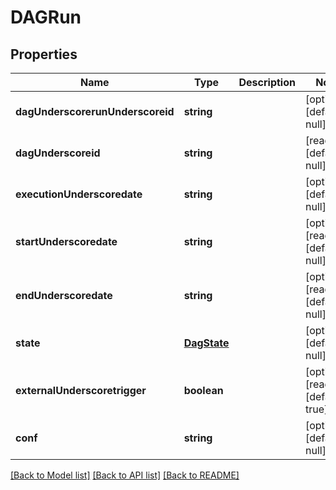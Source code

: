 # DAGRun

## Properties
Name | Type | Description | Notes
------------ | ------------- | ------------- | -------------
**dagUnderscorerunUnderscoreid** | **string** |  | [optional] [default to null]
**dagUnderscoreid** | **string** |  | [readonly] [default to null]
**executionUnderscoredate** | **string** |  | [optional] [default to null]
**startUnderscoredate** | **string** |  | [optional] [readonly] [default to null]
**endUnderscoredate** | **string** |  | [optional] [readonly] [default to null]
**state** | [**DagState**](DagState.md) |  | [optional] [default to null]
**externalUnderscoretrigger** | **boolean** |  | [optional] [readonly] [default to true]
**conf** | **string** |  | [optional] [default to null]

[[Back to Model list]](../README.md#documentation-for-models) [[Back to API list]](../README.md#documentation-for-api-endpoints) [[Back to README]](../README.md)


